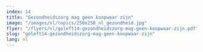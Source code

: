 ```yaml
---
index: 14
title: "Gezondheidszorg mag geen koopwaar zijn"
image: "/images/nl/topics/250x250_nl_gezondheid.jpg"
flyer: "/flyers/nl/goleft14-gezondheidszorg-mag-geen-koopwaar-zijn.pdf"
slug: "goleft14-gezondheidszorg-mag-geen-koopwaar-zijn"
lang: nl
---
```

